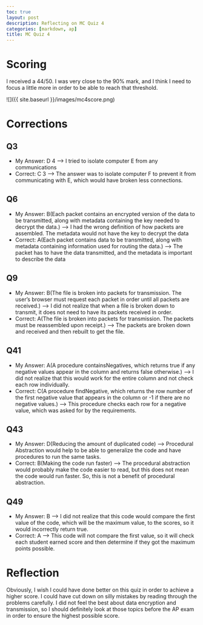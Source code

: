 ```yaml
---
toc: true
layout: post
description: Reflecting on MC Quiz 4
categories: [markdown, ap]
title: MC Quiz 4
---
```


# Scoring
I received a 44/50. I was very close to the 90% mark, and I think I need to focus a little more in order to be able to reach that threshold.

![]({{ site.baseurl }}/images/mc4score.png)

# Corrections

## Q3
- My Answer: D 4 --> I tried to isolate computer E from any communications
- Correct: C 3 --> The answer was to isolate computer F to prevent it from communicating with E, which would have broken less connections.

## Q6
- My Answer: B(Each packet contains an encrypted version of the data to be transmitted, along with metadata containing the key needed to decrypt the data.) --> I had the wrong definition of how packets are assembled. The metadata would not have the key to decrypt the data
- Correct: A(Each packet contains data to be transmitted, along with metadata containing information used for routing the data.) --> The packet has to have the data transmitted, and the metadata is important to describe the data

## Q9
- My Answer: B(The file is broken into packets for transmission. The user’s browser must request each packet in order until all packets are received.) --> I did not realize that when a file is broken down to transmit, it does not need to have its packets received in order.
- Correct: A(The file is broken into packets for transmission. The packets must be reassembled upon receipt.) --> The packets are broken down and received and then rebuilt to get the file.

## Q41
- My Answer: A(A procedure containsNegatives, which returns true if any negative values appear in the column and returns false otherwise.) --> I did not realize that this would work for the entire column and not check each row individually.
- Correct: C(A procedure findNegative, which returns the row number of the first negative value that appears in the column or -1 if there are no negative values.) --> This procedure checks each row for a negative value, which was asked for by the requirements.

## Q43
- My Answer: D(Reducing the amount of duplicated code) --> Procedural Abstraction would help to be able to generalize the code and have procedures to run the same tasks.
- Correct: B(Making the code run faster) --> The procedural abstraction would probably make the code easier to read, but this does not mean the code would run faster. So, this is not a benefit of procedural abstraction.

## Q49
- My Answer: B --> I did not realize that this code would compare the first value of the code, which will be the maximum value, to the scores, so it would incorrectly return true.
- Correct: A --> This code will not compare the first value, so it will check each student earned score and then determine if they got the maximum points possible.

# Reflection
Obviously, I wish I could have done better on this quiz in order to achieve a higher score. I could have cut down on silly mistakes by reading through the problems carefully. I did not feel the best about data encryption and transmission, so I should definitely look at those topics before the AP exam in order to ensure the highest possible score.